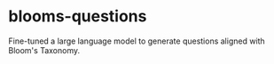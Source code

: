 # blooms-questions
Fine-tuned a large language model to generate questions aligned with Bloom's Taxonomy.

